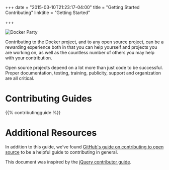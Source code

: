+++
date = "2015-03-10T21:23:17-04:00"
title = "Getting Started Contributing"
linktitle = "Getting Started"

+++


![Docker Party](/images/docker-friends.png)

Contributing to the Docker project, and to any open source project, can
be a rewarding experience both in that you can help yourself
and projects you are working on, as well as the countless number of
others you may help with your contribution.

Open source projects depend on a lot more than just code to be
successful. Proper documentation, testing, training, publicity, support and
organization are all critical.

# Contributing Guides

{{% contributingguide %}}


# Additional Resources

In addition to this guide, we’ve found [GitHub's guide on contributing
to open source](https://guides.github.com/overviews/os-contributing/) to
be a helpful guide to contributing in general.

This document was inspired by the [jQuery contributor
guide](http://contribute.jquery.org/open-source/).

